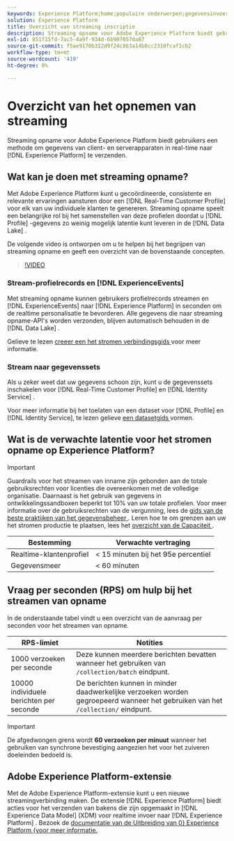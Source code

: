 ```yaml
---
keywords: Experience Platform;home;populaire onderwerpen;gegevensinvoer;ingesloten gegevens;streaming;overzicht;streaming opname;latentie;streaming latentie;
solution: Experience Platform
title: Overzicht van streaming inscriptie
description: Streaming opname voor Adobe Experience Platform biedt gebruikers een methode om gegevens van client- en serverapparaten in real-time naar Experience Platform te verzenden.
exl-id: 851f15fd-7ac5-4a9f-934d-6b907057da87
source-git-commit: f5ae9170b312d9f24c863a14b8cc2310fcaf1cb2
workflow-type: tm+mt
source-wordcount: '419'
ht-degree: 0%

---
```


# Overzicht van het opnemen van streaming

Streaming opname voor Adobe Experience Platform biedt gebruikers een methode om gegevens van client- en serverapparaten in real-time naar [!DNL Experience Platform] te verzenden.

## Wat kan je doen met streaming opname?

Met Adobe Experience Platform kunt u gecoördineerde, consistente en relevante ervaringen aansturen door een [!DNL Real-Time Customer Profile] voor elk van uw individuele klanten te genereren. Streaming opname speelt een belangrijke rol bij het samenstellen van deze profielen doordat u [!DNL Profile] -gegevens zo weinig mogelijk latentie kunt leveren in de [!DNL Data Lake] .

De volgende video is ontworpen om u te helpen bij het begrijpen van streaming opname en geeft een overzicht van de bovenstaande concepten.

>[!VIDEO](https://video.tv.adobe.com/v/28425?quality=12&learn=on)

### Stream-profielrecords en [!DNL ExperienceEvents]

Met streaming opname kunnen gebruikers profielrecords streamen en [!DNL ExperienceEvents] naar [!DNL Experience Platform] in seconden om de realtime personalisatie te bevorderen. Alle gegevens die naar streaming opname-API&#39;s worden verzonden, blijven automatisch behouden in de [!DNL Data Lake] .

Gelieve te lezen [ creeer een het stromen verbindingsgids ](../tutorials/create-streaming-connection.md) voor meer informatie.

### Stream naar gegevenssets

Als u zeker weet dat uw gegevens schoon zijn, kunt u de gegevenssets inschakelen voor [!DNL Real-Time Customer Profile] en [!DNL Identity Service] .

Voor meer informatie bij het toelaten van een dataset voor [!DNL Profile] en [!DNL Identity Service], te lezen gelieve [ een datasetgids ](../../profile/tutorials/dataset-configuration.md) vormen.

## Wat is de verwachte latentie voor het stromen opname op Experience Platform?

>[!IMPORTANT]
>
>Guardrails voor het streamen van inname zijn gebonden aan de totale gebruiksrechten voor licenties die overeenkomen met de volledige organisatie. Daarnaast is het gebruik van gegevens in ontwikkelingssandboxen beperkt tot 10% van uw totale profielen. Voor meer informatie over de gebruiksrechten van de vergunning, lees de [ gids van de beste praktijken van het gegevensbeheer ](../../landing/license-usage-and-guardrails/data-management-best-practices.md). Leren hoe te om grenzen aan uw het stromen productie te plaatsen, lees het [ overzicht van de Capaciteit ](../../landing/license-usage-and-guardrails/capacity.md).

| Bestemming | Verwachte vertraging |
| --------- | ---------------- |
| Realtime-klantenprofiel | &lt; 15 minuten bij het 95e percentiel |
| Gegevensmeer | &lt; 60 minuten |

## Vraag per seconden (RPS) om hulp bij het streamen van opname

In de onderstaande tabel vindt u een overzicht van de aanvraag per seconden voor het streamen van opname.

| RPS-limiet | Notities |
| --- | --- |
| 1000 verzoeken per seconde | Deze kunnen meerdere berichten bevatten wanneer het gebruiken van `/collection/batch` eindpunt. |
| 10000 individuele berichten per seconde | De berichten kunnen in minder daadwerkelijke verzoeken worden gegroepeerd wanneer het gebruiken van het `/collection/` eindpunt. |

>[!IMPORTANT]
>
>De afgedwongen grens wordt **60 verzoeken per minuut** wanneer het gebruiken van synchrone bevestiging aangezien het voor het zuiveren doeleinden bedoeld is.

## Adobe Experience Platform-extensie

Met de Adobe Experience Platform-extensie kunt u een nieuwe streamingverbinding maken. De extensie [!DNL Experience Platform] biedt acties voor het verzenden van bakens die zijn opgemaakt in [!DNL Experience Data Model] (XDM) voor realtime invoer naar [!DNL Experience Platform] . Bezoek de [ documentatie van de Uitbreiding van 0&rbrace; Experience Platform &lbrace;voor meer informatie.](../../tags/extensions/client/web-sdk/overview.md)
